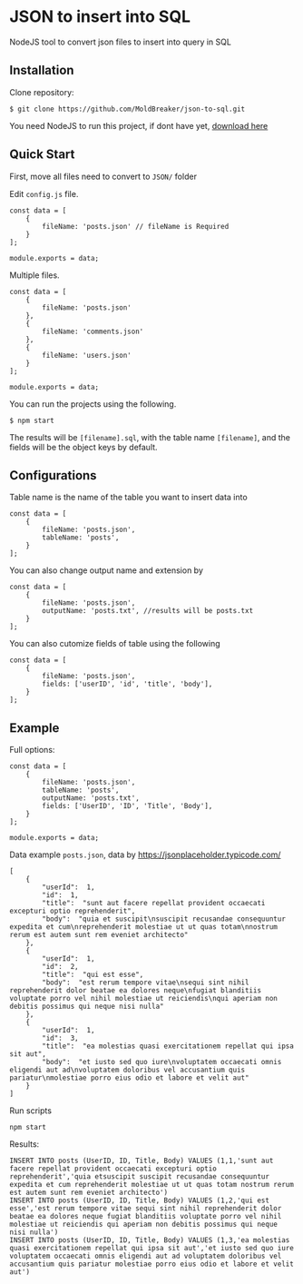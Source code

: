 
# JSON to insert into SQL
NodeJS tool to convert json files to insert into query in SQL

## Installation
Clone repository:

    $ git clone https://github.com/MoldBreaker/json-to-sql.git

You need NodeJS to run this project, if dont have yet, [download here](https://nodejs.org/en/download)

## Quick Start

First, move all files need to convert to `JSON/` folder

Edit `config.js` file.

    const data = [
	    {
	        fileName: 'posts.json' // fileName is Required
	    }
    ];
    
    module.exports = data;
Multiple files.

    const data = [
	    {
	        fileName: 'posts.json'
	    },
	    {
	        fileName: 'comments.json'
	    },
	    {
	        fileName: 'users.json'
	    }
    ];
    
    module.exports = data;

 You can run the projects using the following.

    $ npm start

The results will be `[filename].sql`, with the table name `[filename]`, and the fields will be the object keys by default.

## Configurations

Table name is the name of the table you want to insert data into

    const data = [
	    {
	        fileName: 'posts.json',
	        tableName: 'posts',
	    }
    ];
    
You can also change output name and extension by 

    const data = [
	    {
	        fileName: 'posts.json',
	        outputName: 'posts.txt', //results will be posts.txt
	    }
    ];
    
You can also cutomize fields of table using the following

    const data = [
	    {
	        fileName: 'posts.json',
	        fields: ['userID', 'id', 'title', 'body'],
	    }
    ];

## Example
Full options:

    const data = [
	    {
	        fileName: 'posts.json',
	        tableName: 'posts',
	        outputName: 'posts.txt',
	        fields: ['UserID', 'ID', 'Title', 'Body'],
	    }
	];
	
	module.exports = data;
	  
Data example `posts.json`, data by https://jsonplaceholder.typicode.com/

    [
	    {
			"userId":  1,
			"id":  1,
			"title":  "sunt aut facere repellat provident occaecati excepturi optio reprehenderit",
			"body":  "quia et suscipit\nsuscipit recusandae consequuntur expedita et cum\nreprehenderit molestiae ut ut quas totam\nnostrum rerum est autem sunt rem eveniet architecto"
		},
		{
			"userId":  1,
			"id":  2,
			"title":  "qui est esse",
			"body":  "est rerum tempore vitae\nsequi sint nihil reprehenderit dolor beatae ea dolores neque\nfugiat blanditiis voluptate porro vel nihil molestiae ut reiciendis\nqui aperiam non debitis possimus qui neque nisi nulla"
		},
		{
			"userId":  1,
			"id":  3,
			"title":  "ea molestias quasi exercitationem repellat qui ipsa sit aut",
			"body":  "et iusto sed quo iure\nvoluptatem occaecati omnis eligendi aut ad\nvoluptatem doloribus vel accusantium quis pariatur\nmolestiae porro eius odio et labore et velit aut"
		}
	]
Run scripts

    npm start
Results:

    INSERT INTO posts (UserID, ID, Title, Body) VALUES (1,1,'sunt aut facere repellat provident occaecati excepturi optio reprehenderit','quia etsuscipit suscipit recusandae consequuntur expedita et cum reprehenderit molestiae ut ut quas totam nostrum rerum est autem sunt rem eveniet architecto') 
    INSERT INTO posts (UserID, ID, Title, Body) VALUES (1,2,'qui est esse','est rerum tempore vitae sequi sint nihil reprehenderit dolor beatae ea dolores neque fugiat blanditiis voluptate porro vel nihil molestiae ut reiciendis qui aperiam non debitis possimus qui neque nisi nulla')
    INSERT INTO posts (UserID, ID, Title, Body) VALUES (1,3,'ea molestias quasi exercitationem repellat qui ipsa sit aut','et iusto sed quo iure voluptatem occaecati omnis eligendi aut ad voluptatem doloribus vel accusantium quis pariatur molestiae porro eius odio et labore et velit aut')

